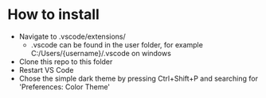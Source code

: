 # How to install

- Navigate to .vscode/extensions/
  - .vscode can be found in the user folder, for example C:/Users/{username}/.vscode on windows
- Clone this repo to this folder
- Restart VS Code
- Chose the simple dark theme by pressing Ctrl+Shift+P and searching for 'Preferences: Color Theme'
